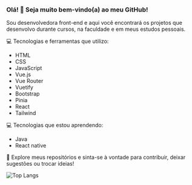 <h3>Olá! 👋 Seja muito bem-vindo(a) ao meu GitHub!</h3>

<p>Sou desenvolvedora front-end e aqui você encontrará os projetos que desenvolvo durante cursos, na faculdade e em meus estudos pessoais.</p>

    
💻 Tecnologias e ferramentas que utilizo:
   - HTML
   - CSS
   - JavaScript 
   - Vue.js
   - Vue Router
   - Vuetify
   - Bootstrap
   - Pinia
   - React
   - Tailwind

💻 Tecnologias que estou aprendendo:
  - Java
  - React native

 


🚀 Explore meus repositórios e sinta-se à vontade para contribuir, deixar sugestões ou trocar ideias!


![Top Langs](https://github-readme-stats.vercel.app/api/top-langs/?username=CarolineT9&layout=compact&langs_count=6&theme=github_dark&card_width=500)

